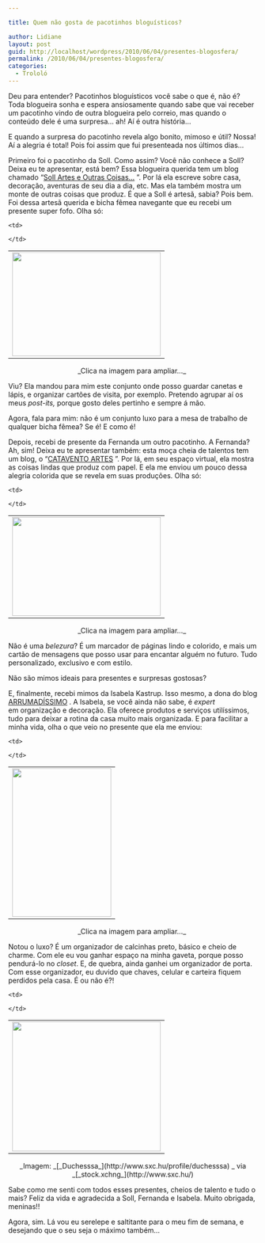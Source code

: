 ```yaml
---

title: Quem não gosta de pacotinhos bloguísticos?

author: Lidiane
layout: post
guid: http://localhost/wordpress/2010/06/04/presentes-blogosfera/
permalink: /2010/06/04/presentes-blogosfera/
categories:
  - Trololó
---
```

Deu para entender? Pacotinhos bloguísticos você sabe o que é, não é? Toda blogueira sonha e espera ansiosamente quando sabe que vai receber um pacotinho vindo de outra blogueira pelo correio, mas quando o conteúdo dele é uma surpresa… ah! Aí é outra história…

E quando a surpresa do pacotinho revela algo bonito, mimoso e útil? Nossa! Aí a alegria é total! Pois foi assim que fui presenteada nos últimos dias…

<!--more-->

Primeiro foi o pacotinho da Soll. Como assim? Você não conhece a Soll? Deixa eu te apresentar, está bem? Essa blogueira querida tem um blog chamado “[Soll Artes e Outras Coisas…](http://sollartes.blogspot.com/) ”. Por lá ela escreve sobre casa, decoração, aventuras de seu dia a dia, etc. Mas ela também mostra um monte de outras coisas que produz. É que a Soll é artesã, sabia? Pois bem. Foi dessa artesã querida e bicha fêmea navegante que eu recebi um presente super fofo. Olha só:

<table align="center">
  <tr>
    <td>
      <a href="http://www.trololodemulher.com.br/blog/wp-content/uploads/2010/06/porta-lapis-e-cartao-de-visita.jpg"><img class="alignnone size-medium wp-image-4705" title="porta lápis e cartão de visita" src="http://www.trololodemulher.com.br/blog/wp-content/uploads/2010/06/porta-lapis-e-cartao-de-visita-300x210.jpg" alt="" width="300" height="210" /></a>
    </td>
    
    <td>
       
    </td>
  </tr>
</table>

<p style="text-align: center;">
  _Clica na imagem para ampliar&#8230;_ 
</p>

Viu? Ela mandou para mim este conjunto onde posso guardar canetas e lápis, e organizar cartões de visita, por exemplo. Pretendo agrupar aí os meus _post-its,_ porque gosto deles pertinho e sempre á mão.

Agora, fala para mim: não é um conjunto luxo para a mesa de trabalho de qualquer bicha fêmea? Se é! E como é!

Depois, recebi de presente da Fernanda um outro pacotinho. A Fernanda? Ah, sim! Deixa eu te apresentar também: esta moça cheia de talentos tem um blog, o “[CATAVENTO ARTES](http://fernandapostai.blogspot.com/) ”. Por lá, em seu espaço virtual, ela mostra as coisas lindas que produz com papel. E ela me enviou um pouco dessa alegria colorida que se revela em suas produções. Olha só:

<table align="center">
  <tr>
    <td>
      <a href="http://www.trololodemulher.com.br/blog/wp-content/uploads/2010/06/marcador-de-pagina-e-cartao.jpg"><img class="alignnone size-medium wp-image-4704" title="marcador de página e cartão" src="http://www.trololodemulher.com.br/blog/wp-content/uploads/2010/06/marcador-de-pagina-e-cartao-300x200.jpg" alt="" width="300" height="200" /></a>
    </td>
    
    <td>
       
    </td>
  </tr>
</table>

<p style="text-align: center;">
  _Clica na imagem para ampliar&#8230;_ 
</p>

Não é uma _belezura_? É um marcador de páginas lindo e colorido, e mais um cartão de mensagens que posso usar para encantar alguém no futuro. Tudo personalizado, exclusivo e com estilo.

Não são mimos ideais para presentes e surpresas gostosas?

E, finalmente, recebi mimos da Isabela Kastrup. Isso mesmo, a dona do blog [ARRUMADÍSSIMO](http://www.arrumadissimoecia.blogspot.com/) . A Isabela, se você ainda não sabe, é _expert_ em organização e decoração. Ela oferece produtos e serviços utilíssimos, tudo para deixar a rotina da casa muito mais organizada. E para facilitar a minha vida, olha o que veio no presente que ela me enviou:

<table align="center">
  <tr>
    <td>
      <a href="http://www.trololodemulher.com.br/blog/wp-content/uploads/2010/06/prganizador-de-calcinha-e-de-porta.jpg"><img class="alignnone size-medium wp-image-4709" title="prganizador de calcinha e de porta" src="http://www.trololodemulher.com.br/blog/wp-content/uploads/2010/06/prganizador-de-calcinha-e-de-porta-200x300.jpg" alt="" width="200" height="300" /></a>
    </td>
    
    <td>
       
    </td>
  </tr>
</table>

<p style="text-align: center;">
  _Clica na imagem para ampliar&#8230;_ 
</p>

Notou o luxo? É um organizador de calcinhas preto, básico e cheio de charme. Com ele eu vou ganhar espaço na minha gaveta, porque posso pendurá-lo no _closet_. E, de quebra, ainda ganhei um organizador de porta. Com esse organizador, eu duvido que chaves, celular e carteira fiquem perdidos pela casa. É ou não é?!

<table align="center">
  <tr>
    <td>
      <a href="http://www.trololodemulher.com.br/blog/wp-content/uploads/2010/06/presente.jpg"><img class="alignnone size-medium wp-image-4706" title="presente" src="http://www.trololodemulher.com.br/blog/wp-content/uploads/2010/06/presente-300x262.jpg" alt="" width="300" height="262" /></a>
    </td>
    
    <td>
       
    </td>
  </tr>
</table>

<p style="text-align: center;">
  _Imagem: _[_Duchesssa_](http://www.sxc.hu/profile/duchesssa) _ via _[_stock.xchng_](http://www.sxc.hu/) 
</p>

Sabe como me senti com todos esses presentes, cheios de talento e tudo o mais? Feliz da vida e agradecida a Soll, Fernanda e Isabela. Muito obrigada, meninas!!

Agora, sim. Lá vou eu serelepe e saltitante para o meu fim de semana, e desejando que o seu seja o máximo também…